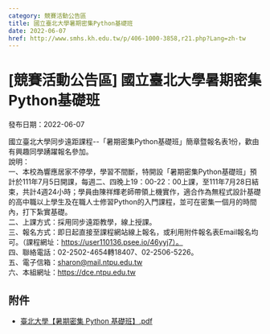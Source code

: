 ```yaml
---
category: 競賽活動公告區
title: 國立臺北大學暑期密集Python基礎班
date: 2022-06-07
href: http://www.smhs.kh.edu.tw/p/406-1000-3858,r21.php?Lang=zh-tw
---
```


# [競賽活動公告區] 國立臺北大學暑期密集Python基礎班

發布日期：2022-06-07

國立臺北大學同步遠距課程--「暑期密集Python基礎班」簡章暨報名表1份，歡由有興趣同學踴躍報名參加。  
說明：  
一、本校為響應居家不停學，學習不間斷，特開設「暑期密集Python基礎班」預計於111年7月5日開課，每週二、四晚上19：00-22：00上課，至111年7月28日結束，共計4週24小時；學員由陳祥輝老師帶領上機實作，適合作為無程式設計基礎的高中職以上學生及在職人士修習Python的入門課程，並可在密集一個月的時間內，打下紮實基礎。  
二、上課方式：採用同步遠距教學，線上授課。  
三、報名方式：即日起直接至課程網站線上報名，或利用附件報名表Email報名均可。（課程網址：https://user110136.psee.io/46yyj7）。  
四、聯絡電話：02-2502-4654轉18407、02-2506-5226。  
五、電子信箱：sharon@mail.ntpu.edu.tw  
六、本組網址：https://dce.ntpu.edu.tw

## 附件

- [臺北大學【暑期密集 Python 基礎班】.pdf](https://www.smhs.kh.edu.tw/var/file/0/1000/attach/75/pta_3635_5296282_85964.pdf)
